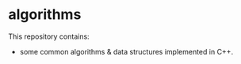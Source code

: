 # algorithms
This repository contains:
- some common algorithms & data structures implemented in C++.
